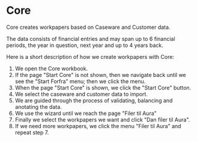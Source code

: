 # Core

Core creates workpapers based on Caseware and Customer data.

The data consists of financial entries and may span up to 6 financial periods, the year in question, next year and up to 4 years back.

Here is a short description of how we create workpapers with Core:

1) We open the Core workbook.
2) If the page "Start Core" is not shown, then we navigate back until we see the "Start Forfra" menu; then we click the menu.
3) When the page "Start Core" is shown, we click the "Start Core" button.
4) We select the caseware and customer data to import.
5) We are guided through the process of validating, balancing and anotating the data.
6) We use the wizard until we  reach the page "Filer til Aura"
7) Finally we select the workpapers we want and click "Dan filer til Aura".
8) If we need more workpapers, we click the menu "Filer til Aura" and repeat step 7.
